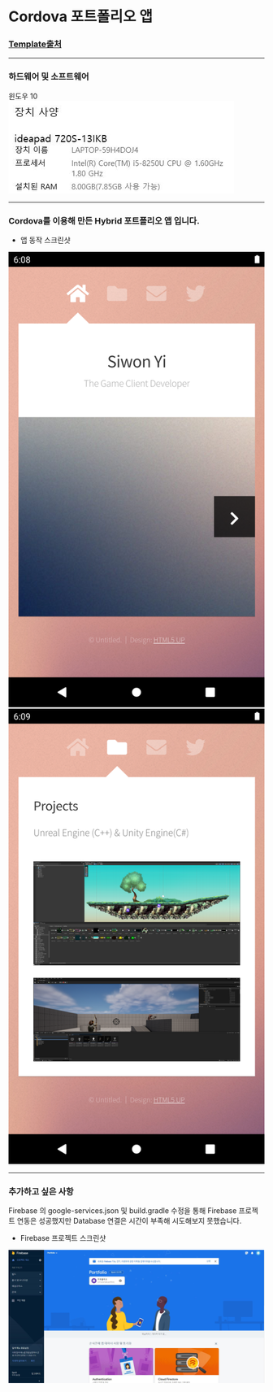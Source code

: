 # Cordova 포트폴리오 앱    

### [Template출처](https://html5up.net/)    

---    

### 하드웨어 및 소프트웨어    

윈도우 10    
![Spec](./IMG/Spec.JPG)

---    

### Cordova를 이용해 만든 Hybrid 포트폴리오 앱 입니다.    

* 앱 동작 스크린샷    

![SC1](./Portfolio01.png)
![SC2](./Portfolio02.png)

---    

### 추가하고 싶은 사항

Firebase 의 google-services.json 및 build.gradle 수정을 통해 Firebase 프로젝트 연동은 성공했지만 Database 연결은 시간이 부족해 시도해보지 못했습니다.    

* Firebase 프로젝트 스크린샷    

![Alt text](./IMG/FirebaseIMG.JPG)
